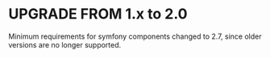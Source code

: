 # UPGRADE FROM 1.x to 2.0

Minimum requirements for symfony components changed to 2.7, since older versions are no longer supported.
